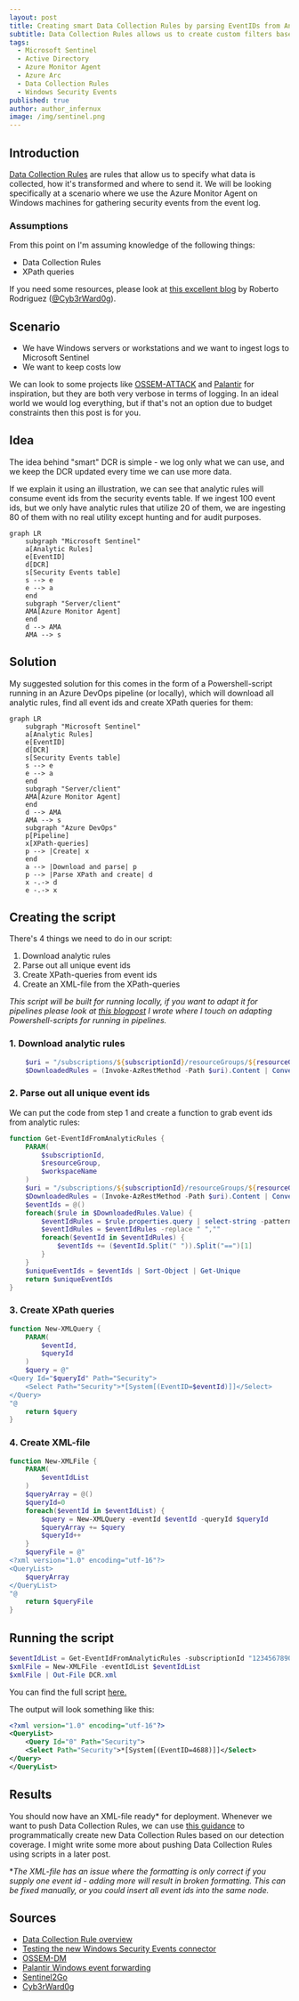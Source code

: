 ```yaml
---
layout: post
title: Creating smart Data Collection Rules by parsing EventIDs from Analytic Rules
subtitle: Data Collection Rules allows us to create custom filters based on XPath-queries. If we do this based on active Analytic Rules, we can create DCRs that only ingest the data we actually have detection for. 
tags:
  - Microsoft Sentinel
  - Active Directory
  - Azure Monitor Agent
  - Azure Arc
  - Data Collection Rules
  - Windows Security Events
published: true
author: author_infernux
image: /img/sentinel.png
---
```


## Introduction

[Data Collection Rules](https://learn.microsoft.com/en-us/azure/azure-monitor/essentials/data-collection-rule-overview/?wt.mc_id=SEC-MVP-5005030) are rules that allow us to specify what data is collected, how it's transformed and where to send it. We will be looking specifically at a scenario where we use the Azure Monitor Agent on Windows machines for gathering security events from the event log.

### Assumptions

From this point on I'm assuming knowledge of the following things:

* Data Collection Rules
* XPath queries

If you need some resources, please look at [this excellent blog](https://techcommunity.microsoft.com/t5/microsoft-sentinel-blog/testing-the-new-version-of-the-windows-security-events-connector/ba-p/2483369) by Roberto Rodriguez ([@Cyb3rWard0g](https://twitter.com/Cyb3rWard0g)).

## Scenario

* We have Windows servers or workstations and we want to ingest logs to Microsoft Sentinel
* We want to keep costs low 

We can look to some projects like [OSSEM-ATTACK](https://github.com/OTRF/Microsoft-Sentinel2Go/tree/master/microsoft-sentinel/linkedtemplates/data-collection-rules/rules/ossem-attack) and [Palantir](https://github.com/OTRF/Microsoft-Sentinel2Go/tree/master/microsoft-sentinel/linkedtemplates/data-collection-rules/rules/palantir) for inspiration, but they are both very verbose in terms of logging. In an ideal world we would log everything, but if that's not an option due to budget constraints then this post is for you.

## Idea

The idea behind "smart" DCR is simple - we log only what we can use, and we keep the DCR updated every time we can use more data. 

If we explain it using an illustration, we can see that analytic rules will consume event ids from the security events table. If we ingest 100 event ids, but we only have analytic rules that utilize 20 of them, we are ingesting 80 of them with no real utility except hunting and for audit purposes.

```mermaid
graph LR
    subgraph "Microsoft Sentinel"
    a[Analytic Rules]
    e[EventID]
    d[DCR]
    s[Security Events table]
    s --> e
    e --> a
    end
    subgraph "Server/client"
    AMA[Azure Monitor Agent]
    end
    d --> AMA
    AMA --> s
```

## Solution

My suggested solution for this comes in the form of a Powershell-script running in an Azure DevOps pipeline (or locally), which will download all analytic rules, find all event ids and create XPath queries for them:

```mermaid
graph LR
    subgraph "Microsoft Sentinel"
    a[Analytic Rules]
    e[EventID]
    d[DCR]
    s[Security Events table]
    s --> e
    e --> a
    end
    subgraph "Server/client"
    AMA[Azure Monitor Agent]
    end
    d --> AMA
    AMA --> s
    subgraph "Azure DevOps"
    p[Pipeline]
    x[XPath-queries]
    p --> |Create| x
    end
    a --> |Download and parse| p
    p --> |Parse XPath and create| d
    x -.-> d
    e -.-> x
```

## Creating the script

There's 4 things we need to do in our script:
1. Download analytic rules
2. Parse out all unique event ids
3. Create XPath-queries from event ids
4. Create an XML-file from the XPath-queries

*This script will be built for running locally, if you want to adapt it for pipelines please look at [this blogpost](https://www.infernux.no/MicrosoftSentinel-TemplateAnalyticRules/) I wrote where I touch on adapting Powershell-scripts for running in pipelines.*

### 1. Download analytic rules

```powershell
    $uri = "/subscriptions/${subscriptionId}/resourceGroups/${resourceGroup}/providers/Microsoft.OperationalInsights/workspaces/${workspaceName}/providers/Microsoft.SecurityInsights/alertRules?api-version=2022-01-01-preview"
    $DownloadedRules = (Invoke-AzRestMethod -Path $uri).Content | ConvertFrom-Json -Depth 15
```

### 2. Parse out all unique event ids

We can put the code from step 1 and create a function to grab event ids from analytic rules:

```powershell
function Get-EventIdFromAnalyticRules {
    PARAM(
        $subscriptionId,
        $resourceGroup,
        $workspaceName
    )
    $uri = "/subscriptions/${subscriptionId}/resourceGroups/${resourceGroup}/providers/Microsoft.OperationalInsights/workspaces/${workspaceName}/providers/Microsoft.SecurityInsights/alertRules?api-version=2022-01-01-preview"
    $DownloadedRules = (Invoke-AzRestMethod -Path $uri).Content | ConvertFrom-Json -Depth 15
    $eventIds = @()
    foreach($rule in $DownloadedRules.Value) {
        $eventIdRules = $rule.properties.query | select-string -pattern "EventID\s==\s[0-9]+" -AllMatches | ForEach-Object {$_.Matches.Value}
        $eventIdRules = $eventIdRules -replace " ",""
        foreach($eventId in $eventIdRules) {
            $eventIds += ($eventId.Split(" ")).Split("==")[1]
        }
    }
    $uniqueEventIds = $eventIds | Sort-Object | Get-Unique
    return $uniqueEventIds
}
```

### 3. Create XPath queries

```powershell
function New-XMLQuery {
    PARAM(
        $eventId,
        $queryId
    )
    $query = @"
<Query Id="$queryId" Path="Security">
    <Select Path="Security">*[System[(EventID=$eventId)]]</Select>
</Query>
"@
    return $query
}
```

### 4. Create XML-file

```powershell
function New-XMLFile {
    PARAM(
        $eventIdList
    )
    $queryArray = @()
    $queryId=0
    foreach($eventId in $eventIdList) {
        $query = New-XMLQuery -eventId $eventId -queryId $queryId
        $queryArray += $query
        $queryId++
    }
    $queryFile = @"
<?xml version="1.0" encoding="utf-16"?>
<QueryList>
    $queryArray
</QueryList>
"@
    return $queryFile
}
```

## Running the script

```powershell
$eventIdList = Get-EventIdFromAnalyticRules -subscriptionId "1234567890abc" -resourceGroup "demo-rg" -workspaceName "demo-law"
$xmlFile = New-XMLFile -eventIdList $eventIdList
$xmlFile | Out-File DCR.xml
```

You can find the full script [here.](https://github.com/lnfernux/MicrosoftSentinel-Scripts/blob/main/Create-DataCollectionRuleFromAnalyticRules.ps1)

The output will look something like this:
```xml
<?xml version="1.0" encoding="utf-16"?>
<QueryList>
    <Query Id="0" Path="Security">
    <Select Path="Security">*[System[(EventID=4688)]]</Select>
</Query>
</QueryList>
```


## Results

You should now have an XML-file ready* for deployment. 
Whenever we want to push Data Collection Rules, we can use [this guidance](https://github.com/OTRF/Microsoft-Sentinel2Go/blob/master/microsoft-sentinel/linkedtemplates/data-collection-rules/rules/ossem-attack/README.md) to programmatically create new Data Collection Rules based on our detection coverage. I might write some more about pushing Data Collection Rules using scripts in a later post.

**The XML-file has an issue where the formatting is only correct if you supply one event id - adding more will result in broken formatting. This can be fixed manually, or you could insert all event ids into the same node.*

## Sources

* [Data Collection Rule overview](https://learn.microsoft.com/en-us/azure/azure-monitor/essentials/data-collection-rule-overview/?wt.mc_id=SEC-MVP-5005030)
* [Testing the new Windows Security Events connector](https://techcommunity.microsoft.com/t5/microsoft-sentinel-blog/testing-the-new-version-of-the-windows-security-events-connector/ba-p/2483369)
* [OSSEM-DM](https://github.com/OTRF/OSSEM-DM)
* [Palantir Windows event forwarding](https://github.com/palantir/windows-event-forwarding)
* [Sentinel2Go](https://github.com/OTRF/Microsoft-Sentinel2Go)
* [Cyb3rWard0g](https://twitter.com/Cyb3rWard0g)
